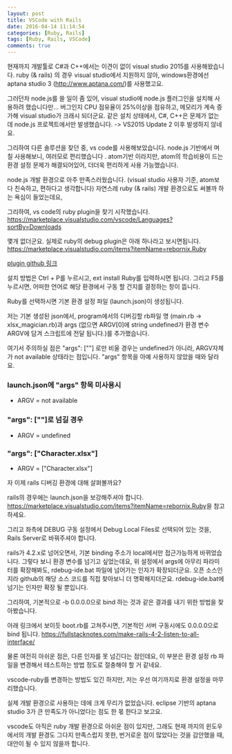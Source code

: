 ```yaml
---
layout: post
title: VSCode with Rails
date: 2016-04-14 11:14:54
categories: [Ruby, Rails]
tags: [Ruby, Rails, VSCode]
comments: true
---
```

현재까지 개발툴로 C#과 C++에서는 이견이 없이 visual studio 2015를 사용해왔습니다.
ruby (& rails) 의 경우 visual studio에서 지원하지 않아, windows환경에선 aptana studio 3 (http://www.aptana.com/)를 사용했고요.

그러던차 node.js를 쓸 일이 좀 있어, visual studio에 node.js 플러그인을 설치해 사용하려 했습니다만… 버그인지 CPU 점유율이 25%이상을 점유하고, 메모리가 계속 증가해 visual studio가 크래시 되더군요. 같은 설치 상태에서, C#, C++은 문제가 없는데 node.js 프로젝트에서만 발생했습니다.
-> VS2015 Update 2 이후 발생하지 않네요.

그리하여 다른 솔루션을 찾던 중, vs code를 사용해보았습니다.
node.js 기반에서 며칠 사용해보니, 여러모로 편리했습니다 . atom기반 이라지만, atom의 학습비용이 드는 환경 설정 문제가 해결되어있어, 더더욱 편리하게 사용 가능했습니다.

node.js 개발 환경으로 아주 만족스러웠습니다. (visual studio 사용자 기준, atom보다 친숙하고, 편하다고 생각합니다) 자연스레 ruby (& rails) 개발 환경으로도 써볼까 하는 욕심이 들었는데요, 

그리하여, vs code의 ruby plugin을 찾기 시작했습니다.
<https://marketplace.visualstudio.com/vscode/Languages?sortBy=Downloads>

몇개 없더군요. 실제로 ruby의 debug plugin은 아래 하나라고 보시면됩니다.
<https://marketplace.visualstudio.com/items?itemName=rebornix.Ruby>

[plugin github 링크](https://github.com/rebornix/vscode-ruby)

설치 방법은 Ctrl + P를 누르시고, ext install Ruby를 입력하시면 됩니다.
그리고 F5를 누르시면, 어떠한 언어로 해당 환경에서 구동 할 건지를 결정하는 창이 뜹니다.

Ruby를 선택하시면 기본 환경 설정 파일 (launch.json)이 생성됩니다.

저는 기본 생성된 json에서, program에서의 디버깅할 rb파일 명 (main.rb -> xlsx_magician.rb)과 args (없으면 ARGV[0]에 string undefined가 환경 변수 ARGV에 담겨 스크립트에 전달 됩니다.)를 추가했습니다.

여기서 주의하실 점은 "args": [""] 로만 비울 경우는 undefined가 아니라, ARGV자체가 not available 상태라는 점입니다. "args" 항목을 아예 사용하지 않았을 때와 달라요.

### launch.json에 "args" 항목 미사용시
- ARGV = not available

### "args": [""]로 넘길 경우
- ARGV = undefined 

### "args": ["Character.xlsx"]
- ARGV = ["Character.xlsx"]


자 이제 rails 디버깅 환경에 대해 살펴볼까요?

rails의 경우에는 launch.json을 보강해주셔야 합니다.
<https://marketplace.visualstudio.com/items?itemName=rebornix.Ruby>을 참고하세요.

그리고 좌측에 DEBUG 구동 설정에서 Debug Local Files로 선택되어 있는 것을, Rails Server로 바꿔주셔야 합니다.

rails가 4.2.x로 넘어오면서, 기본 binding 주소가 local에서만 접근가능하게 바뀌었습니다.
그렇다 보니 환경 변수를 넘기고 싶었는데요, 위 설정에서 args에 아무리 파라미터를 확장해봐도, rdebug-ide.bat 파일에 넘어가는 인자가 확장되더군요. 오픈 소스인지라 github의 해당 소스 코드를 직접 찾아보니 더 명확해지더군요. rdebug-ide.bat에 넘기는 인자만 확장 될 뿐입니다.

그리하여, 기본적으로 -b 0.0.0.0으로 bind 하는 것과 같은 결과를 내기 위한 방법을 찾아봤습니다.

아래 링크에서 보이듯 boot.rb를 고쳐주시면, 기본적인 서버 구동시에도 0.0.0.0으로 bind 됩니다.
<https://fullstacknotes.com/make-rails-4-2-listen-to-all-interface/>

물론 여전히 아쉬운 점은, 다른 인자를 못 넘긴다는 점인데요, 이 부분은 환경 설정 rb 파일을 변경해서 테스트하는 방법 정도로 절충해야 할 거 같네요.

vscode-ruby를 변경하는 방법도 있긴 하지만, 저는 우선 여기까지로 환경 설정을 마무리했습니다.

실제 개발 환경으로 사용하는 데에 크게 무리가 없었습니다. eclipse 기반의 aptana studio 3가 큰 만족도가 아니었다는 점도 한 몫 한다고 보고요.

vscode도 아직은 ruby 개발 환경으로 아쉬운 점이 있지만, 그래도 현재 까지의 윈도우에서의 개발 환경도 그다지 만족스럽지 못한, 번거로운 점이 많았다는 것을 감안했을 때, 대안이 될 수 있지 않을까 합니다.